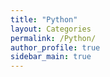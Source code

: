 ```yaml
---
title: "Python"
layout: Categories
permalink: /Python/
author_profile: true
sidebar_main: true
---
```

